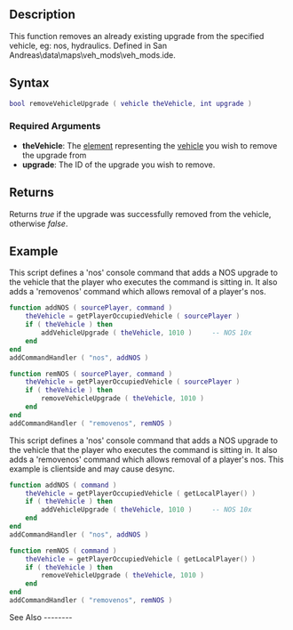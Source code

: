 Description
-----------

This function removes an already existing upgrade from the specified vehicle, eg: nos, hydraulics. Defined in San Andreas\\data\\maps\\veh\_mods\\veh\_mods.ide.

Syntax
------

``` lua
bool removeVehicleUpgrade ( vehicle theVehicle, int upgrade )
```

### Required Arguments

-   **theVehicle**: The [element](/element.md "wikilink") representing the [vehicle](/vehicle.md "wikilink") you wish to remove the upgrade from
-   **upgrade**: The ID of the upgrade you wish to remove.

Returns
-------

Returns *true* if the upgrade was successfully removed from the vehicle, otherwise *false*.

Example
-------

<section name="Server" class="server" show="true">
This script defines a 'nos' console command that adds a NOS upgrade to the vehicle that the player who executes the command is sitting in. It also adds a 'removenos' command which allows removal of a player's nos.

``` lua
function addNOS ( sourcePlayer, command )
    theVehicle = getPlayerOccupiedVehicle ( sourcePlayer )
    if ( theVehicle ) then
        addVehicleUpgrade ( theVehicle, 1010 )     -- NOS 10x
    end
end
addCommandHandler ( "nos", addNOS )

function remNOS ( sourcePlayer, command )
    theVehicle = getPlayerOccupiedVehicle ( sourcePlayer )
    if ( theVehicle ) then
        removeVehicleUpgrade ( theVehicle, 1010 )
    end
end
addCommandHandler ( "removenos", remNOS )
```

</section>
<section name="Client" class="client" show="false">
This script defines a 'nos' console command that adds a NOS upgrade to the vehicle that the player who executes the command is sitting in. It also adds a 'removenos' command which allows removal of a player's nos. This example is clientside and may cause desync.

``` lua
function addNOS ( command )
    theVehicle = getPlayerOccupiedVehicle ( getLocalPlayer() )
    if ( theVehicle ) then
        addVehicleUpgrade ( theVehicle, 1010 )     -- NOS 10x
    end
end
addCommandHandler ( "nos", addNOS )

function remNOS ( command )
    theVehicle = getPlayerOccupiedVehicle ( getLocalPlayer() )
    if ( theVehicle ) then
        removeVehicleUpgrade ( theVehicle, 1010 )
    end
end
addCommandHandler ( "removenos", remNOS )
```

</section>
See Also
--------
